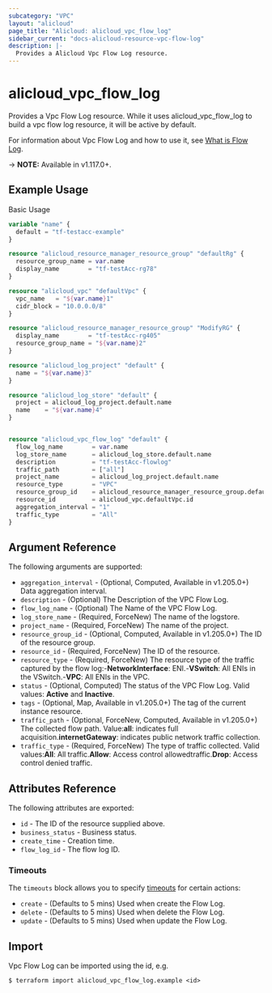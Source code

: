 ```yaml
---
subcategory: "VPC"
layout: "alicloud"
page_title: "Alicloud: alicloud_vpc_flow_log"
sidebar_current: "docs-alicloud-resource-vpc-flow-log"
description: |-
  Provides a Alicloud Vpc Flow Log resource.
---
```


# alicloud_vpc_flow_log

Provides a Vpc Flow Log resource. While it uses alicloud_vpc_flow_log to build a vpc flow log resource, it will be active by default.

For information about Vpc Flow Log and how to use it, see [What is Flow Log](https://www.alibabacloud.com/help/en/virtual-private-cloud/latest/flow-logs-overview).

-> **NOTE:** Available in v1.117.0+.

## Example Usage

Basic Usage

```terraform
variable "name" {
  default = "tf-testacc-example"
}

resource "alicloud_resource_manager_resource_group" "defaultRg" {
  resource_group_name = var.name
  display_name        = "tf-testAcc-rg78"
}

resource "alicloud_vpc" "defaultVpc" {
  vpc_name   = "${var.name}1"
  cidr_block = "10.0.0.0/8"
}

resource "alicloud_resource_manager_resource_group" "ModifyRG" {
  display_name        = "tf-testAcc-rg405"
  resource_group_name = "${var.name}2"
}

resource "alicloud_log_project" "default" {
  name = "${var.name}3"
}

resource "alicloud_log_store" "default" {
  project = alicloud_log_project.default.name
  name    = "${var.name}4"
}


resource "alicloud_vpc_flow_log" "default" {
  flow_log_name        = var.name
  log_store_name       = alicloud_log_store.default.name
  description          = "tf-testAcc-flowlog"
  traffic_path         = ["all"]
  project_name         = alicloud_log_project.default.name
  resource_type        = "VPC"
  resource_group_id    = alicloud_resource_manager_resource_group.defaultRg.id
  resource_id          = alicloud_vpc.defaultVpc.id
  aggregation_interval = "1"
  traffic_type         = "All"
}
```

## Argument Reference

The following arguments are supported:
* `aggregation_interval` - (Optional, Computed, Available in v1.205.0+) Data aggregation interval.
* `description` - (Optional) The Description of the VPC Flow Log.
* `flow_log_name` - (Optional) The Name of the VPC Flow Log.
* `log_store_name` - (Required, ForceNew) The name of the logstore.
* `project_name` - (Required, ForceNew) The name of the project.
* `resource_group_id` - (Optional, Computed, Available in v1.205.0+) The ID of the resource group.
* `resource_id` - (Required, ForceNew) The ID of the resource.
* `resource_type` - (Required, ForceNew) The resource type of the traffic captured by the flow log:-**NetworkInterface**: ENI.-**VSwitch**: All ENIs in the VSwitch.-**VPC**: All ENIs in the VPC.
* `status` - (Optional, Computed) The status of the VPC Flow Log. Valid values: **Active** and **Inactive**.
* `tags` - (Optional, Map, Available in v1.205.0+) The tag of the current instance resource.
* `traffic_path` - (Optional, ForceNew, Computed, Available in v1.205.0+) The collected flow path. Value:**all**: indicates full acquisition.**internetGateway**: indicates public network traffic collection.
* `traffic_type` - (Required, ForceNew) The type of traffic collected. Valid values:**All**: All traffic.**Allow**: Access control allowedtraffic.**Drop**: Access control denied traffic.



## Attributes Reference

The following attributes are exported:
* `id` - The ID of the resource supplied above.
* `business_status` - Business status.
* `create_time` - Creation time.
* `flow_log_id` - The flow log ID.

### Timeouts

The `timeouts` block allows you to specify [timeouts](https://www.terraform.io/docs/configuration-0-11/resources.html#timeouts) for certain actions:
* `create` - (Defaults to 5 mins) Used when create the Flow Log.
* `delete` - (Defaults to 5 mins) Used when delete the Flow Log.
* `update` - (Defaults to 5 mins) Used when update the Flow Log.

## Import

Vpc Flow Log can be imported using the id, e.g.

```shell
$ terraform import alicloud_vpc_flow_log.example <id>
```